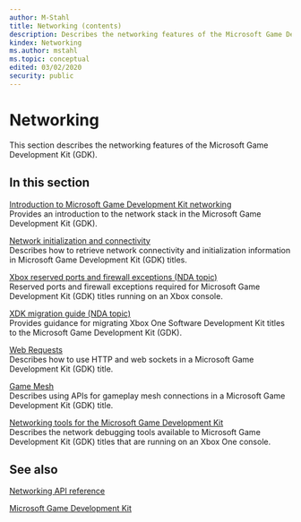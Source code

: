 ```yaml
---
author: M-Stahl
title: Networking (contents)
description: Describes the networking features of the Microsoft Game Development Kit (GDK).
kindex: Networking
ms.author: mstahl
ms.topic: conceptual
edited: 03/02/2020
security: public
---
```


# Networking

This section describes the networking features of the Microsoft Game Development Kit (GDK).

## In this section  
  
[Introduction to Microsoft Game Development Kit networking](overviews/introduction-networking.md)  
Provides an introduction to the network stack in the Microsoft Game Development Kit (GDK).  
  
[Network initialization and connectivity](overviews/initialization-connectivity-networking.md)  
Describes how to retrieve network connectivity and initialization information in Microsoft Game Development Kit (GDK) titles.  
  
[Xbox reserved ports and firewall exceptions (NDA topic)](overviews/reserved-ports-networking.md)  
Reserved ports and firewall exceptions required for Microsoft Game Development Kit (GDK) titles running on an Xbox console.  
  
[XDK migration guide (NDA topic)](overviews/xdk-migration/xdk-migration-toc.md)  
Provides guidance for migrating Xbox One Software Development Kit titles to the Microsoft Game Development Kit (GDK).  
  
[Web Requests](overviews/web-requests/web-requests-toc.md)  
Describes how to use HTTP and web sockets in a Microsoft Game Development Kit (GDK) title.  
  
[Game Mesh](overviews/game-mesh/game-mesh-toc.md)  
Describes using APIs for gameplay mesh connections in a Microsoft Game Development Kit (GDK) title.  
  
[Networking tools for the Microsoft Game Development Kit](overviews/tools/tools-networking-toc.md)  
Describes the network debugging tools available to Microsoft Game Development Kit (GDK) titles that are running on an Xbox One console.  
  


## See also

[Networking API reference](../reference/networking/gc-reference-networking-toc.md)

[Microsoft Game Development Kit](../GDKIntroduction.md)